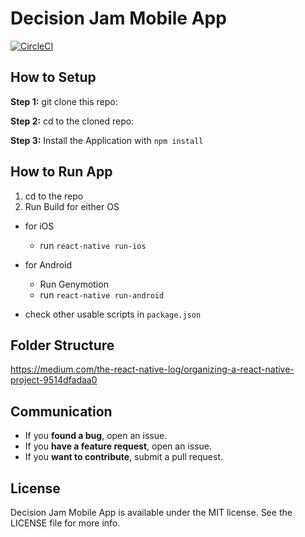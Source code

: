 # Decision Jam Mobile App
[![CircleCI](https://circleci.com/gh/symphco/decision-jam-mobile.svg?style=svg&circle-token=6a85cc87eaa3d1d4389b16e0a3cac42abeb9f5ce)](https://circleci.com/gh/symphco/decision-jam-mobile)

## How to Setup

**Step 1:** git clone this repo:

**Step 2:** cd to the cloned repo:

**Step 3:** Install the Application with `npm install`

## How to Run App

1.  cd to the repo
2.  Run Build for either OS

* for iOS
  * run `react-native run-ios`
* for Android
  * Run Genymotion
  * run `react-native run-android`

* check other usable scripts in `package.json`

## Folder Structure

https://medium.com/the-react-native-log/organizing-a-react-native-project-9514dfadaa0

## Communication

* If you **found a bug**, open an issue.
* If you **have a feature request**, open an issue.
* If you **want to contribute**, submit a pull request.

## License

Decision Jam Mobile App is available under the MIT license. See the LICENSE file for more info.
